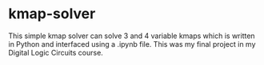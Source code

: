 # kmap-solver
This simple kmap solver can solve 3 and 4 variable kmaps which is written in Python and interfaced using a .ipynb file. This was my final project in my Digital Logic Circuits course. 
